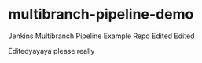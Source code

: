 # multibranch-pipeline-demo
Jenkins Multibranch Pipeline Example Repo
Edited
Edited

Editedyayaya 
please
really

